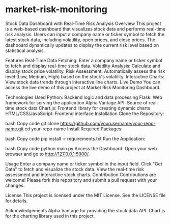 # market-risk-monitoring
Stock Data Dashboard with Real-Time Risk Analysis
Overview
This project is a web-based dashboard that visualizes stock data and performs real-time risk analysis. Users can input a company name or ticker symbol to fetch the latest stock data, including volatility, open prices, and close prices. The dashboard dynamically updates to display the current risk level based on statistical analysis.

Features
Real-Time Data Fetching: Enter a company name or ticker symbol to fetch and display real-time stock data.
Volatility Analysis: Calculate and display stock price volatility.
Risk Assessment: Automatically assess the risk level (Low, Medium, High) based on the stock's volatility.
Interactive Charts: View stock data trends through interactive line charts.
Live Demo
You can access the live demo of this project at Market Risk Monitoring Dashboard.

Technologies Used
Python: Backend logic and data processing
Flask: Web framework for serving the application
Alpha Vantage API: Source of real-time stock data
Chart.js: Frontend library for creating dynamic charts
HTML/CSS/JavaScript: Frontend interface
Installation
Clone the Repository:

bash
Copy code
git clone https://github.com/yourusername/your-repo-name.git
cd your-repo-name
Install Required Packages:

bash
Copy code
pip install -r requirements.txt
Run the Application:

bash
Copy code
python main.py
Access the Dashboard: Open your web browser and go to http://127.0.0.1:5000/.

Usage
Enter a company name or ticker symbol in the input field.
Click "Get Data" to fetch and visualize the stock data.
View the real-time risk assessment and interactive stock charts.
Contribution
Contributions are welcome! Please fork this repository and submit a pull request with your changes.

License
This project is licensed under the MIT License. See the LICENSE file for details.

Acknowledgements
Alpha Vantage for providing the stock data API.
Chart.js for the charting library used in this project.
